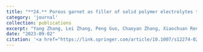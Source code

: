 ```yaml
---
title: "**24.** Porous garnet as filler of solid polymer electrolytes to enhance the performance of solid-state lithium batteries"
category: 'journal'
collection: publications
excerpt: "Yang Zhang, Lei Zhang, Peng Guo, Chaoyan Zhang, Xiaochuan Ren, **Zhen Jiang<sup>*</sup>**, Jianjun Song<sup>*</sup>, and Chuan Shi<sup>*</sup> (**<sup>*</sup>: corresponding authors**)"
date: "2023-09-02"
citation: '<a href="https://link.springer.com/article/10.1007/s12274-023-6065-4"> <span style="color: blue"><i><B>Nano Res.</B></i></span> (2024), 17, 2663-2670 </a>'
---
```

